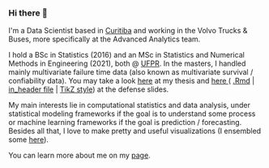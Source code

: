 ### Hi there 👋

I'm a Data Scientist based in [Curitiba](https://goo.gl/K1Qcdv) and working in the Volvo Trucks & Buses, more specifically at the Advanced Analytics team.

I hold a BSc in Statistics (2016) and an MSc in Statistics and Numerical Methods in Engineering (2021), both @ [UFPR](https://goo.gl/DtVAbi). In the masters, I handled mainly multivariate failure time data (also known as multivariate survival / confiability data). You may take a look [here](https://henriquelaureano.github.io/THESIS/thesis/thesis.pdf) at my thesis and [here ](https://henriquelaureano.github.io/THESIS/aqua/slides.pdf)( [.Rmd](https://henriquelaureano.github.io/THESIS/aqua/slides.Rmd) | [in_header file](https://henriquelaureano.github.io/THESIS/aqua/beamerheader.txt) | [TikZ style](https://henriquelaureano.github.io/THESIS/aqua/tikzit.sty)) at the defense slides.

My main interests lie in computational statistics and data analysis, under statistical modeling frameworks if the goal is to understand some process or machine learning frameworks if the goal is prediction / forecasting. Besides all that, I love to make pretty and useful visualizations (I ensembled some [here](https://henriquelaureano.github.io/visualizations)).

You can learn more about me on my [page](https://henriquelaureano.github.io).
